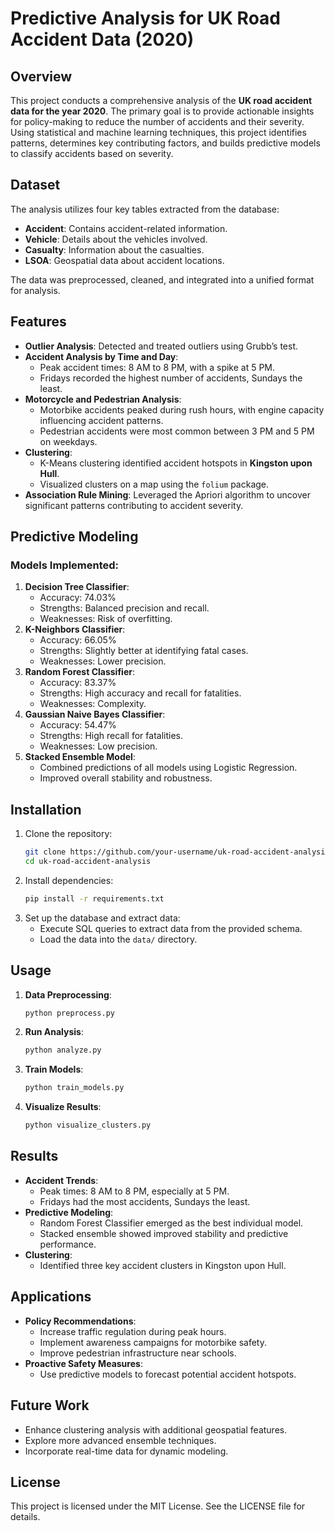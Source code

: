 # Predictive Analysis for UK Road Accident Data (2020)

## Overview
This project conducts a comprehensive analysis of the **UK road accident data for the year 2020**. The primary goal is to provide actionable insights for policy-making to reduce the number of accidents and their severity. Using statistical and machine learning techniques, this project identifies patterns, determines key contributing factors, and builds predictive models to classify accidents based on severity.

## Dataset
The analysis utilizes four key tables extracted from the database:
- **Accident**: Contains accident-related information.
- **Vehicle**: Details about the vehicles involved.
- **Casualty**: Information about the casualties.
- **LSOA**: Geospatial data about accident locations.

The data was preprocessed, cleaned, and integrated into a unified format for analysis.

## Features
- **Outlier Analysis**: Detected and treated outliers using Grubb’s test.
- **Accident Analysis by Time and Day**:
  - Peak accident times: 8 AM to 8 PM, with a spike at 5 PM.
  - Fridays recorded the highest number of accidents, Sundays the least.
- **Motorcycle and Pedestrian Analysis**:
  - Motorbike accidents peaked during rush hours, with engine capacity influencing accident patterns.
  - Pedestrian accidents were most common between 3 PM and 5 PM on weekdays.
- **Clustering**:
  - K-Means clustering identified accident hotspots in **Kingston upon Hull**.
  - Visualized clusters on a map using the `folium` package.
- **Association Rule Mining**: Leveraged the Apriori algorithm to uncover significant patterns contributing to accident severity.

## Predictive Modeling
### Models Implemented:
1. **Decision Tree Classifier**:
   - Accuracy: 74.03%
   - Strengths: Balanced precision and recall.
   - Weaknesses: Risk of overfitting.
2. **K-Neighbors Classifier**:
   - Accuracy: 66.05%
   - Strengths: Slightly better at identifying fatal cases.
   - Weaknesses: Lower precision.
3. **Random Forest Classifier**:
   - Accuracy: 83.37%
   - Strengths: High accuracy and recall for fatalities.
   - Weaknesses: Complexity.
4. **Gaussian Naive Bayes Classifier**:
   - Accuracy: 54.47%
   - Strengths: High recall for fatalities.
   - Weaknesses: Low precision.
5. **Stacked Ensemble Model**:
   - Combined predictions of all models using Logistic Regression.
   - Improved overall stability and robustness.

## Installation
1. Clone the repository:
   ```bash
   git clone https://github.com/your-username/uk-road-accident-analysis.git
   cd uk-road-accident-analysis
   ```
2. Install dependencies:
   ```bash
   pip install -r requirements.txt
   ```
3. Set up the database and extract data:
   - Execute SQL queries to extract data from the provided schema.
   - Load the data into the `data/` directory.

## Usage
1. **Data Preprocessing**:
   ```bash
   python preprocess.py
   ```
2. **Run Analysis**:
   ```bash
   python analyze.py
   ```
3. **Train Models**:
   ```bash
   python train_models.py
   ```
4. **Visualize Results**:
   ```bash
   python visualize_clusters.py
   ```

## Results
- **Accident Trends**:
  - Peak times: 8 AM to 8 PM, especially at 5 PM.
  - Fridays had the most accidents, Sundays the least.
- **Predictive Modeling**:
  - Random Forest Classifier emerged as the best individual model.
  - Stacked ensemble showed improved stability and predictive performance.
- **Clustering**:
  - Identified three key accident clusters in Kingston upon Hull.

## Applications
- **Policy Recommendations**:
  - Increase traffic regulation during peak hours.
  - Implement awareness campaigns for motorbike safety.
  - Improve pedestrian infrastructure near schools.
- **Proactive Safety Measures**:
  - Use predictive models to forecast potential accident hotspots.

## Future Work
- Enhance clustering analysis with additional geospatial features.
- Explore more advanced ensemble techniques.
- Incorporate real-time data for dynamic modeling.

## License
This project is licensed under the MIT License. See the LICENSE file for details.
